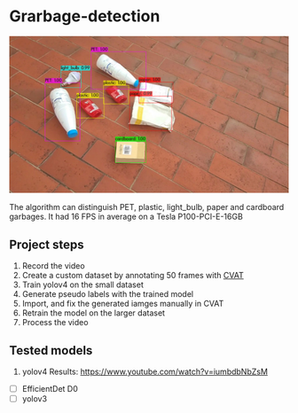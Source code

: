 # Grarbage-detection

![yolov4_detections](write-up-images/yolov4_detections.jpeg)

The algorithm can distinguish PET, plastic, light_bulb, paper and cardboard garbages. It had 16 FPS in average on a Tesla P100-PCI-E-16GB 

## Project steps
1. Record the video
2. Create a custom dataset by annotating 50 frames with [CVAT](https://github.com/opencv/cvat)
3. Train yolov4 on the small dataset
4. Generate pseudo labels with the trained model
5. Import, and fix the generated iamges manually in CVAT
6. Retrain the model on the larger dataset
7. Process the video

## Tested models
1. yolov4 Results: https://www.youtube.com/watch?v=iumbdbNbZsM
- [ ] EfficientDet D0
- [ ] yolov3
